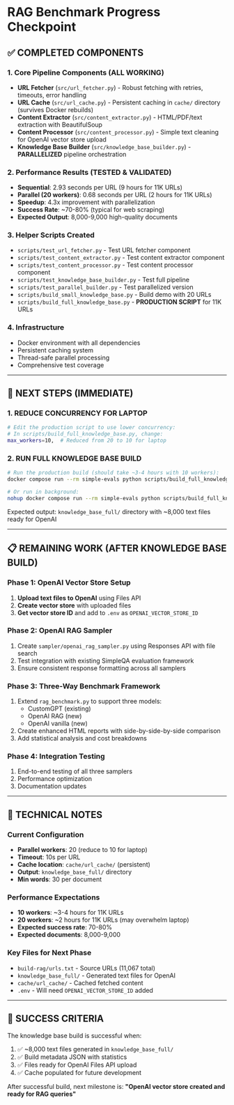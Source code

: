 # RAG Benchmark Progress Checkpoint

## ✅ COMPLETED COMPONENTS

### 1. **Core Pipeline Components** (ALL WORKING)
- **URL Fetcher** (`src/url_fetcher.py`) - Robust fetching with retries, timeouts, error handling
- **URL Cache** (`src/url_cache.py`) - Persistent caching in `cache/` directory (survives Docker rebuilds)
- **Content Extractor** (`src/content_extractor.py`) - HTML/PDF/text extraction with BeautifulSoup
- **Content Processor** (`src/content_processor.py`) - Simple text cleaning for OpenAI vector store upload
- **Knowledge Base Builder** (`src/knowledge_base_builder.py`) - **PARALLELIZED** pipeline orchestration

### 2. **Performance Results** (TESTED & VALIDATED)
- **Sequential**: 2.93 seconds per URL (9 hours for 11K URLs)
- **Parallel (20 workers)**: 0.68 seconds per URL (2 hours for 11K URLs)
- **Speedup**: 4.3x improvement with parallelization
- **Success Rate**: ~70-80% (typical for web scraping)
- **Expected Output**: 8,000-9,000 high-quality documents

### 3. **Helper Scripts Created**
- `scripts/test_url_fetcher.py` - Test URL fetcher component
- `scripts/test_content_extractor.py` - Test content extractor component
- `scripts/test_content_processor.py` - Test content processor component
- `scripts/test_knowledge_base_builder.py` - Test full pipeline
- `scripts/test_parallel_builder.py` - Test parallelized version
- `scripts/build_small_knowledge_base.py` - Build demo with 20 URLs
- `scripts/build_full_knowledge_base.py` - **PRODUCTION SCRIPT** for 11K URLs

### 4. **Infrastructure**
- Docker environment with all dependencies
- Persistent caching system
- Thread-safe parallel processing
- Comprehensive test coverage

---

## 🚧 NEXT STEPS (IMMEDIATE)

### 1. **REDUCE CONCURRENCY FOR LAPTOP**
```bash
# Edit the production script to use lower concurrency:
# In scripts/build_full_knowledge_base.py, change:
max_workers=10,  # Reduced from 20 to 10 for laptop
```

### 2. **RUN FULL KNOWLEDGE BASE BUILD**
```bash
# Run the production build (should take ~3-4 hours with 10 workers):
docker compose run --rm simple-evals python scripts/build_full_knowledge_base.py

# Or run in background:
nohup docker compose run --rm simple-evals python scripts/build_full_knowledge_base.py > build.log 2>&1 &
```

Expected output: `knowledge_base_full/` directory with ~8,000 text files ready for OpenAI

---

## 📋 REMAINING WORK (AFTER KNOWLEDGE BASE BUILD)

### Phase 1: OpenAI Vector Store Setup
1. **Upload text files to OpenAI** using Files API
2. **Create vector store** with uploaded files
3. **Get vector store ID** and add to `.env` as `OPENAI_VECTOR_STORE_ID`

### Phase 2: OpenAI RAG Sampler
1. Create `sampler/openai_rag_sampler.py` using Responses API with file search
2. Test integration with existing SimpleQA evaluation framework
3. Ensure consistent response formatting across all samplers

### Phase 3: Three-Way Benchmark Framework
1. Extend `rag_benchmark.py` to support three models:
   - CustomGPT (existing)
   - OpenAI RAG (new)
   - OpenAI vanilla (new)
2. Create enhanced HTML reports with side-by-side-by-side comparison
3. Add statistical analysis and cost breakdowns

### Phase 4: Integration Testing
1. End-to-end testing of all three samplers
2. Performance optimization
3. Documentation updates

---

## 🔧 TECHNICAL NOTES

### Current Configuration
- **Parallel workers**: 20 (reduce to 10 for laptop)
- **Timeout**: 10s per URL
- **Cache location**: `cache/url_cache/` (persistent)
- **Output**: `knowledge_base_full/` directory
- **Min words**: 30 per document

### Performance Expectations
- **10 workers**: ~3-4 hours for 11K URLs
- **20 workers**: ~2 hours for 11K URLs (may overwhelm laptop)
- **Expected success rate**: 70-80%
- **Expected documents**: 8,000-9,000

### Key Files for Next Phase
- `build-rag/urls.txt` - Source URLs (11,067 total)
- `knowledge_base_full/` - Generated text files for OpenAI
- `cache/url_cache/` - Cached fetched content
- `.env` - Will need `OPENAI_VECTOR_STORE_ID` added

---

## 🎯 SUCCESS CRITERIA

The knowledge base build is successful when:
1. ✅ ~8,000 text files generated in `knowledge_base_full/`
2. ✅ Build metadata JSON with statistics
3. ✅ Files ready for OpenAI Files API upload
4. ✅ Cache populated for future development

After successful build, next milestone is:
**"OpenAI vector store created and ready for RAG queries"**